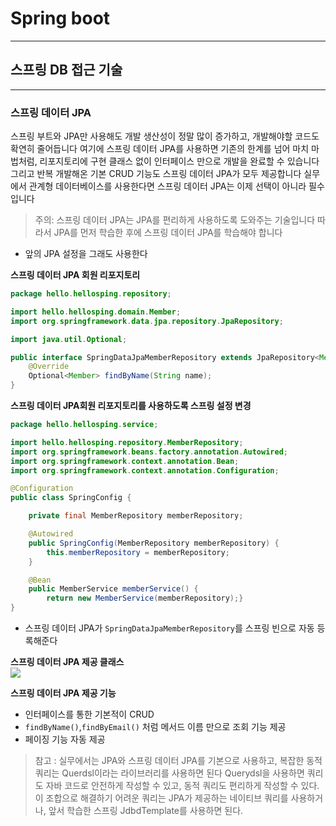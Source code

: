 # Spring boot
---
## 스프링 DB 접근 기술
---
### 스프링 데이터 JPA
스프링 부트와 JPA만 사용해도 개발 생산성이 정말 많이 증가하고, 개발해야할 코드도 확연히 줄어듭니다 여기에 스프링 데이터 JPA를 사용하면 기존의 한계를 넘어 마치 마법처럼, 리포지토리에 구현 클래스 없이 인터페이스 만으로 개발을 완료할 수 있습니다 그리고 반복 개발해온 기본 CRUD 기능도 스프링 데이터 JPA가 모두 제공합니다
실무에서 관계형 데이터베이스를 사용한다면 스프링 데이터 JPA는 이제 선택이 아니라 필수입니다
> 주의: 스프링 데이터 JPA는 JPA를 편리하게 사용하도록 도와주는 기술입니다 따라서 JPA를 먼저 학습한 후에 스프링 데이터 JPA를 학습해야 합니다   
- 앞의 JPA 설정을 그래도 사용한다   

**스프링 데이터 JPA 회원 리포지토리**   
``` java
package hello.hellosping.repository;

import hello.hellosping.domain.Member;
import org.springframework.data.jpa.repository.JpaRepository;

import java.util.Optional;

public interface SpringDataJpaMemberRepository extends JpaRepository<Member, Long>, MemberRepository{
    @Override
    Optional<Member> findByName(String name);
}
```

**스프링 데이터 JPA회원 리포지토리를 사용하도록 스프링 설정 변경**   
``` java
package hello.hellosping.service;

import hello.hellosping.repository.MemberRepository;
import org.springframework.beans.factory.annotation.Autowired;
import org.springframework.context.annotation.Bean;
import org.springframework.context.annotation.Configuration;

@Configuration
public class SpringConfig {

    private final MemberRepository memberRepository;

    @Autowired
    public SpringConfig(MemberRepository memberRepository) {
        this.memberRepository = memberRepository;
    }

    @Bean
    public MemberService memberService() {
        return new MemberService(memberRepository);}
}
```
- 스프링 데이터 JPA가 `SpringDataJpaMemberRepository`를 스프링 빈으로 자동 등록해준다   

**스프링 데이터 JPA 제공 클래스**   
![](https://www.notion.so/image/https%3A%2F%2Fs3-us-west-2.amazonaws.com%2Fsecure.notion-static.com%2F7e749f29-3d6d-4437-a1ce-a622bbe272b7%2FUntitled.png?table=block&id=9b4e26e7-9a7d-44d5-bb76-01e1d90d64f1&spaceId=b453bd85-cb15-44b5-bf2e-580aeda8074e&width=2000&userId=80352c12-65a4-4562-9a36-2179ed0dfffb&cache=v2)

**스프링 데이터 JPA 제공 기능**   
- 인터페이스를 통한 기본적이 CRUD   
- `findByName()`,`findByEmail()` 처럼 메서드 이름 만으로 조회 기능 제공   
- 페이징 기능 자동 제공   

> 참고 : 실무에서는 JPA와 스프링 데이터 JPA를 기본으로 사용하고, 복잡한 동적 쿼리는 Querdsl이라는 라이브러리를 사용하면 된다 Querydsl을 사용하면 쿼리도 자바 코드로 안전하게 작성할 수 있고, 동적 쿼리도 편리하게 작성할 수 있다. 이 조합으로 해결하기 어려운 쿼리는 JPA가 제공하는 네이티브 쿼리를 사용하거나, 앞서 학습한 스프링 JdbdTemplate를 사용하면 된다.